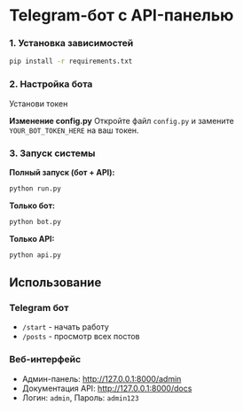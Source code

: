 # Telegram-бот с API-панелью

### 1. Установка зависимостей

```bash
pip install -r requirements.txt
```

### 2. Настройка бота

Установи токен

**Изменение config.py**
Откройте файл `config.py` и замените `YOUR_BOT_TOKEN_HERE` на ваш токен.

### 3. Запуск системы

**Полный запуск (бот + API):**
```bash
python run.py
```

**Только бот:**
```bash
python bot.py
```

**Только API:**
```bash
python api.py
```

## Использование

### Telegram бот
- `/start` - начать работу
- `/posts` - просмотр всех постов

### Веб-интерфейс
- Админ-панель: http://127.0.0.1:8000/admin
- Документация API: http://127.0.0.1:8000/docs
- Логин: `admin`, Пароль: `admin123`

